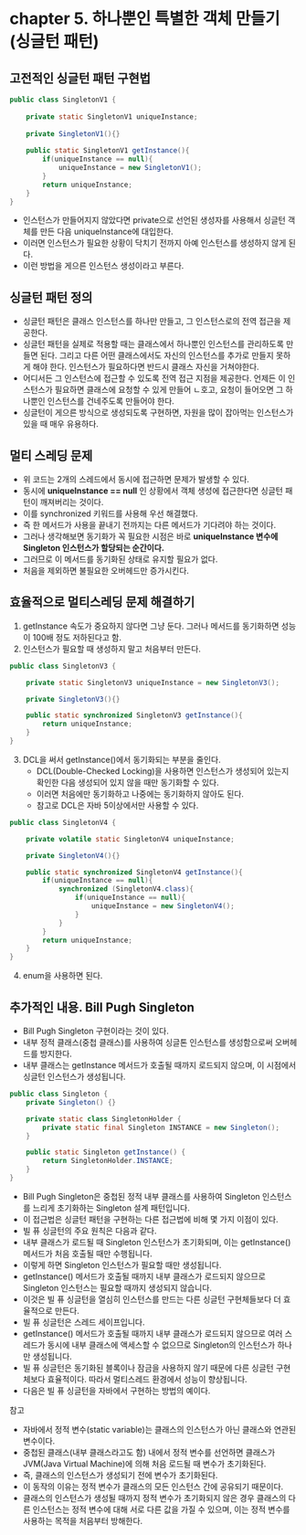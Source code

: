 # chapter 5. 하나뿐인 특별한 객체 만들기 (싱글턴 패턴)

## 고전적인 싱글턴 패턴 구현법

```java
public class SingletonV1 {
    
    private static SingletonV1 uniqueInstance;
    
    private SingletonV1(){}
    
    public static SingletonV1 getInstance(){
        if(uniqueInstance == null){
            uniqueInstance = new SingletonV1();
        }
        return uniqueInstance;
    }
}
```

* 인스턴스가 만들어지지 않았다면 private으로 선언된 생성자를 사용해서 싱글턴 객체를 만든 다음 uniqueInstance에 대입한다.
* 이러면 인스턴스가 필요한 상황이 닥치기 전까지 아예 인스턴스를 생성하지 않게 된다.
* 이런 방법을 게으른 인스턴스 생성이라고 부른다.

## 싱글턴 패턴 정의

* 싱글턴 패턴은 클래스 인스턴스를 하나만 만들고, 그 인스턴스로의 전역 접근을 제공한다.
* 싱글턴 패턴을 실제로 적용할 때는 클래스에서 하나뿐인 인스턴스를 관리하도록 만들면 된다. 그리고 다른 어떤 클래스에서도 자신의 인스턴스를 추가로 만들지 못하게 해야 한다. 인스턴스가 필요하다면 반드시 클래스 자신을 거쳐야한다.
* 어디서든 그 인스턴스에 접근할 수 있도록 전역 접근 지점을 제공한다. 언제든 이 인스턴스가 필요하면 클래스에 요청할 수 있게 만들어 ㄴ호고, 요청이 들어오면 그 하나뿐인 인스턴스를 건네주도록 만들어야 한다.
* 싱글턴이 게으른 방식으로 생성되도록 구현하면, 자원을 많이 잡아먹는 인스턴스가 있을 때 매우 유용하다.

## 멀티 스레딩 문제

* 위 코드는 2개의 스레드에서 동시에 접근하면 문제가 발생할 수 있다.
* 동시에 __uniqueInstance == null__ 인 상황에서 객체 생성에 접근한다면 싱글턴 패턴이 깨져버리는 것이다.
* 이를 synchronized 키워드를 사용해 우선 해결했다.
* 즉 한 메서드가 사용을 끝내기 전까지는 다른 메서드가 기다려야 하는 것이다.
* 그러나 생각해보면 동기화가 꼭 필요한 시점은 바로 __uniqueInstance 변수에 Singleton 인스턴스가 할당되는 순간이다.__
* 그러므로 이 메서드를 동기화된 상태로 유지할 필요가 없다.
* 처음을 제외하면 불필요한 오버헤드만 증가시킨다.

## 효율적으로 멀티스레딩 문제 해결하기

1. getInstance 속도가 중요하지 않다면 그냥 둔다. 그러나 메서드를 동기화하면 성능이 100배 정도 저하된다고 함.
2. 인스턴스가 필요할 때 생성하지 말고 처음부터 만든다.

```java
public class SingletonV3 {

    private static SingletonV3 uniqueInstance = new SingletonV3();

    private SingletonV3(){}

    public static synchronized SingletonV3 getInstance(){
        return uniqueInstance;
    }
}
```

3. DCL을 써서 getInstance()에서 동기화되는 부분을 줄인다.
    * DCL(Double-Checked Locking)을 사용하면 인스턴스가 생성되어 있는지 확인한 다음 생성되어 있지 않을 때만 동기화할 수 있다.
    * 이러면 처음에만 동기화하고 나중에는 동기화하지 않아도 된다.
    * 참고로 DCL은 자바 5이상에서만 사용할 수 있다.

```java
public class SingletonV4 {

    private volatile static SingletonV4 uniqueInstance;

    private SingletonV4(){}

    public static synchronized SingletonV4 getInstance(){
        if(uniqueInstance == null){
            synchronized (SingletonV4.class){
                if(uniqueInstance == null){
                    uniqueInstance = new SingletonV4();
                }
            }
        }
        return uniqueInstance;
    }
}
```

4. enum을 사용하면 된다.

## 추가적인 내용. Bill Pugh Singleton

* Bill Pugh Singleton 구현이라는 것이 있다.
* 내부 정적 클래스(중첩 클래스)를 사용하여 싱글톤 인스턴스를 생성함으로써 오버헤드를 방지한다.
* 내부 클래스는 getInstance 메서드가 호출될 때까지 로드되지 않으며, 이 시점에서 싱글턴 인스턴스가 생성됩니다.

```java
public class Singleton {
    private Singleton() {}

    private static class SingletonHolder {
        private static final Singleton INSTANCE = new Singleton();
    }

    public static Singleton getInstance() {
        return SingletonHolder.INSTANCE;
    }
}
```
* Bill Pugh Singleton은 중첩된 정적 내부 클래스를 사용하여 Singleton 인스턴스를 느리게 초기화하는 Singleton 설계 패턴입니다. 
* 이 접근법은 싱글턴 패턴을 구현하는 다른 접근법에 비해 몇 가지 이점이 있다.
* 빌 퓨 싱글턴의 주요 원칙은 다음과 같다.
* 내부 클래스가 로드될 때 Singleton 인스턴스가 초기화되며, 이는 getInstance() 메서드가 처음 호출될 때만 수행됩니다. 
* 이렇게 하면 Singleton 인스턴스가 필요할 때만 생성됩니다.
* getInstance() 메서드가 호출될 때까지 내부 클래스가 로드되지 않으므로 Singleton 인스턴스는 필요할 때까지 생성되지 않습니다. 
* 이것은 빌 퓨 싱글턴을 열심히 인스턴스를 만드는 다른 싱글턴 구현체들보다 더 효율적으로 만든다.
* 빌 퓨 싱글턴은 스레드 세이프입니다.
* getInstance() 메서드가 호출될 때까지 내부 클래스가 로드되지 않으므로 여러 스레드가 동시에 내부 클래스에 액세스할 수 없으므로 Singleton의 인스턴스가 하나만 생성됩니다.
* 빌 퓨 싱글턴은 동기화된 블록이나 잠금을 사용하지 않기 때문에 다른 싱글턴 구현체보다 효율적이다. 따라서 멀티스레드 환경에서 성능이 향상됩니다.
* 다음은 빌 퓨 싱글턴을 자바에서 구현하는 방법의 예이다.

참고

* 자바에서 정적 변수(static variable)는 클래스의 인스턴스가 아닌 클래스와 연관된 변수이다.
* 중첩된 클래스(내부 클래스라고도 함) 내에서 정적 변수를 선언하면 클래스가 JVM(Java Virtual Machine)에 의해 처음 로드될 때 변수가 초기화된다.
* 즉, 클래스의 인스턴스가 생성되기 전에 변수가 초기화된다.
* 이 동작의 이유는 정적 변수가 클래스의 모든 인스턴스 간에 공유되기 때문이다.
* 클래스의 인스턴스가 생성될 때까지 정적 변수가 초기화되지 않은 경우 클래스의 다른 인스턴스는 정적 변수에 대해 서로 다른 값을 가질 수 있으며, 이는 정적 변수를 사용하는 목적을 처음부터 방해한다.